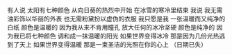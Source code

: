 有人说
太阳有七种颜色
从向日葵的热烈中开始
在冰雪的寒冷里结束
我说
我无需油彩饰以华丽的外表
也无需粉黛扮以虚伪的衣服
我只愿是我
一张温暖而又纯净的白纸
颜色是温暖的
因为我从来不肯用瞳孔
放大任何的冰冷坚硬
颜色是纯净的
因为我已将七种颜色
调和成一抹温暖的阳光
如果世界变得冰冷
那是因为几份光热逃到了天上
如果世界变得温暖
那是一束圣洁的光照在你的心上
                                                （日期已失）